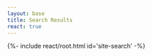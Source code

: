 ```yaml
---
layout: base
title: Search Results
react: true
---
```


<script type="text/javascript" src="{{ "store.js" | relative_url }}" charset="utf-8"></script>
{%- include react/root.html id='site-search' -%}
